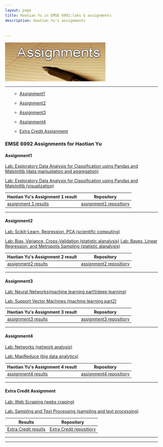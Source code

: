 ```yaml
---
layout: page
title: Haotian Yu in EMSE 6992:labs & assignments
description: Haotian Yu's assignments


---
```


 <img src="assignments.jpg" alt="assignments" title="assignments"/>
 
 ---


<div class="navbar">
    <div class="navbar-inner">
        <ul class="nav">
            <ul class="nav">
                <li><a href="#Assignment1">Assignment1</a></li>
            </ul>
            <ul class="nav1">
                <li><a href="#Assignment2">Assignment2</a></li>
            </ul>
            <ul class="nav2">
                <li><a href="#Assignment3">Assignment3</a></li>
            </ul>
            <ul class="nav3">
                <li><a href="#Assignment4">Assignment4</a></li>
            </ul>
            <ul class="nav4">
                <li><a href="#ExtraCredit">Extra Credit Assignment</a></li>
            </ul>
        </ul>
    </div>
</div>


### EMSE 6992 Assignments for Haotian Yu
####  <a name="Assignment1"></a>Assignment1

[Lab: Exploratory Data Analysis for Classification using Pandas and Matplotlib (data maniuplation and aggregation)](https://github.com/bsharvey/EMSEDataAnalytics/blob/master/EMSE6992_Labs/lab3/lab3full.ipynb)


[Lab: Exploratory Data Analysis for Classification using Pandas and Matplotlib (visualization)](https://github.com/bsharvey/EMSEDataAnalytics/blob/master/EMSE6992_Labs/lab3/lab3full.ipynb)


|Haotian Yu's Assignment 1 result | Repository           |
| ---------------------- |:--------------------------:|
|[assignment 1 results](https://github.com/HaotianYu123/HaotianYu123.github.io/blob/master/Assignments/HaotianYu_Assignment1.ipynb)| [assignment1 repositiory](https://github.com/HaotianYu123/HaotianYu123.github.io/tree/master/Assignments)

---


####  <a name="Assignment2"></a>Assignment2

[Lab: Scikit-Learn, Regression, PCA (scientific computing)](https://github.com/bsharvey/EMSEDataAnalytics/blob/master/EMSE6992_Labs/lab4/Lab4full.ipynb)

[Lab: Bias, Variance, Cross-Validation (statistic alanalysis)](https://github.com/bsharvey/EMSEDataAnalytics/blob/master/EMSE6992_Labs/lab5/Lab5.ipynb)
[Lab: Bayes, Linear Regression, and Metropolis Sampling (statistic alanalysis)](https://github.com/bsharvey/EMSEDataAnalytics/tree/master/EMSE6992_Labs/lab6)


|Haotian Yu's Assignment 2 result | Repository                 |
| ---------------------- |:--------------------------:|
|[assignment2 results](https://github.com/HaotianYu123/HaotianYu123.github.io/blob/master/Assignments/HaotianYu_Assignment2.ipynb)| [assignment2 repositiory](https://github.com/HaotianYu123/HaotianYu123.github.io/tree/master/Assignments)|

---


####  <a name="Assignment3"></a>Assignment3

[Lab: Neural Networks(machine learning part1/deep learning)](https://github.com/bsharvey/EMSEDataAnalytics/blob/master/EMSE6992_Labs/lab10/Lab_10.ipynb)


[Lab: Support Vector Machines (machine learning part2)](https://github.com/bsharvey/EMSEDataAnalytics/blob/master/EMSE6992_Labs/lab10/Lab_10.ipynb)


| Haotian Yu's Assignment 3 result| Repository                 |
| ---------------------- |:--------------------------:|
| [assignment3 results](https://github.com/HaotianYu123/HaotianYu123.github.io/blob/master/Assignments/HaotianYu_Assignment3.ipynb)| [assignment3 repositiory](https://github.com/HaotianYu123/HaotianYu123.github.io/tree/master/Assignments)|

---



####  <a name="Assignment4"></a>Assignment4

[Lab: Networks (network analysis)](https://github.com/bsharvey/EMSEDataAnalytics/blob/master/EMSE6992_Labs/lab9/lab_9_with_answers.ipynb)

[Lab: MapReduce (big data analytics)](https://github.com/bsharvey/EMSEDataAnalytics/blob/master/EMSE6992_Labs/lab8/lab8_mapreduce.ipynb)


| Haotian Yu's Assignment 4 result | Repository                 |
| ---------------------- |:--------------------------:|
| [assignment4 results](https://haotianyu123.github.io/)| [assignment4 repositiory](https://haotianyu123.github.io/)|

---


####  <a name="ExtraCredit"></a>Extra Credit Assignment

[Lab: Web Scraping (webs craping)](https://github.com/bsharvey/EMSEDataAnalytics/blob/master/EMSE6992_Labs/lab2/Lab_2_A_Johanna.ipynb)


[Lab: Sampling and Text Processing (sampling and text processing) ](https://github.com/bsharvey/EMSEDataAnalytics/blob/master/EMSE6992_Labs/lab7/GibbsSampler.ipynb)

| Results                | Repository                 |
| ---------------------- |:--------------------------:|
| [Extra Credit results]()| [Extra Credit repositiory]()|

---
---
